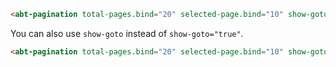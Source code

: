 ```html
<abt-pagination total-pages.bind="20" selected-page.bind="10" show-goto="true" boundary-links="true" visible-pages.bind="9"></abt-pagination>
```
You can also use `show-goto` instead of `show-goto="true"`.

```html
<abt-pagination total-pages.bind="20" selected-page.bind="10" show-goto boundary-links="true" visible-pages.bind="9"></abt-pagination>
```